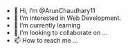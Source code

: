 - 👋 Hi, I’m @ArunChaudhary11
- 👀 I’m interested in Web Development.
- 🌱 I’m currently learning 
- 💞️ I’m looking to collaborate on ...
- 📫 How to reach me ...

<!---
ArunChaudhary11/ArunChaudhary11 is a ✨ special ✨ repository because its `README.md` (this file) appears on your GitHub profile.
You can click the Preview link to take a look at your changes.
--->

